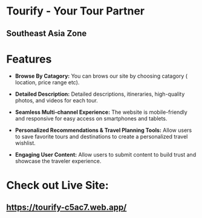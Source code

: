 # Tourify - Your Tour Partner

## Southeast Asia Zone

# Features 
* **Browse By Catagory:** You can brows our site by choosing catagory ( location, price range etc).

* **Detailed Description:** Detailed descriptions, itineraries, high-quality photos, and videos for each tour.

* **Seamless Multi-channel Experience:** The website is mobile-friendly and responsive for easy access on smartphones and tablets.

* **Personalized Recommendations & Travel Planning Tools:** Allow users to save favorite tours and destinations to create a personalized travel wishlist.

* **Engaging User Content:** Allow users to submit content to build trust and showcase the traveler experience.

# Check out Live Site: 
## https://tourify-c5ac7.web.app/



